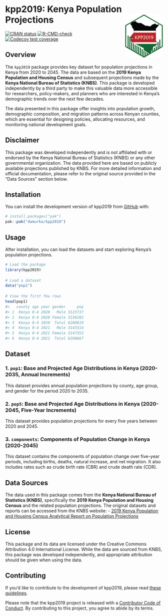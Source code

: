 
<!-- README.md is generated from README.Rmd. Please edit that file -->

# kpp2019: Kenya Population Projections <a href="https://kpp2019.damurka.com"><img src="man/figures/logo.png" align="right" height="138" alt = ""/></a>

<!-- badges: start -->

[![CRAN
status](https://www.r-pkg.org/badges/version/kpp2019)](https://CRAN.R-project.org/package=kpp2019)
[![R-CMD-check](https://github.com/damurka/kpp2019/actions/workflows/R-CMD-check.yaml/badge.svg)](https://github.com/damurka/kpp2019/actions/workflows/R-CMD-check.yaml)
[![Codecov test
coverage](https://codecov.io/gh/damurka/kpp2019/graph/badge.svg)](https://app.codecov.io/gh/damurka/kpp2019)
<!-- badges: end -->

## Overview

The `kpp2019` package provides key dataset for population projections in
Kenya from 2020 to 2045. The data are based on the **2019 Kenya
Population and Housing Census** and subsequent projections made by the
**Kenya National Bureau of Statistics (KNBS)**. This package is
developed independently by a third party to make this valuable data more
accessible for researchers, policy-makers, and planners who are
interested in Kenya’s demographic trends over the next few decades.

The data presented in this package offer insights into population
growth, demographic composition, and migration patterns across Kenyan
counties, which are essential for designing policies, allocating
resources, and monitoring national development goals.

## Disclaimer

This package was developed independently and is not affiliated with or
endorsed by the Kenya National Bureau of Statistics (KNBS) or any other
governmental organization. The data provided here are based on publicly
available projections published by KNBS. For more detailed information
and official documentation, please refer to the original source provided
in the “Data Sources” section below.

## Installation

You can install the development version of kpp2019 from
[GitHub](https://github.com/) with:

``` r
# install.packages("pak")
pak::pak("damurka/kpp2019")
```

## Usage

After installation, you can load the datasets and start exploring
Kenya’s population projections.

``` r
# Load the package
library(kpp2019)

# Load a dataset
data("pop1")

# View the first few rows
head(pop1)
#>   county age year gender     pop
#> 1  Kenya 0-4 2020   Male 3123737
#> 2  Kenya 0-4 2020 Female 3156282
#> 3  Kenya 0-4 2020  Total 6280019
#> 4  Kenya 0-4 2021   Male 3143314
#> 5  Kenya 0-4 2021 Female 3147353
#> 6  Kenya 0-4 2021  Total 6290667
```

## Dataset

### 1. `pop1`: Base and Projected Age Distributions in Kenya (2020-2035, Annual Increments)

This dataset provides annual population projections by county, age
group, and gender for the period 2020 to 2035.

### 2. `pop5`: Base and Projected Age Distributions in Kenya (2020-2045, Five-Year Increments)

This dataset provides population projections for every five years
between 2020 and 2045.

### 3. `components`: Components of Population Change in Kenya (2020-2045)

This dataset contains the components of population change over five-year
periods, including births, deaths, natural increase, and net migration.
It also includes rates such as crude birth rate (CBR) and crude death
rate (CDR).

## Data Sources

The data used in this package comes from the **Kenya National Bureau of
Statistics (KNBS)**, specifically the **2019 Kenya Population and
Housing Census** and the related population projections. The original
datasets and reports can be accessed from the KNBS website: - [2019
Kenya Population and Housing Census Analytical Report on Population
Projections](https://www.knbs.or.ke/wp-content/uploads/2023/09/2019-Kenya-population-and-Housing-Census-Analytical-Report-on-Population-Projections.pdf)

## License

This package and its data are licensed under the Creative Commons
Attribution 4.0 International License. While the data are sourced from
KNBS, this package was developed independently, and appropriate
attribution should be given when using the data.

## Contributing

If you’d like to contribute to the development of kpp2019, please read
[these guidelines](https://kpp2019.damurka.com/CONTRIBUTING.html).

Please note that the kpp2019 project is released with a [Contributor
Code of Conduct](https://kpp2019.damurka.com/CODE_OF_CONDUCT.html). By
contributing to this project, you agree to abide by its terms.
